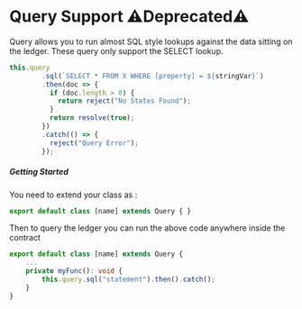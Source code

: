 # Query Support ⚠️Deprecated⚠️

Query allows you to run almost SQL style lookups against the data sitting on the ledger. These query only support the SELECT lookup. 

```typescript
this.query
        .sql(`SELECT * FROM X WHERE [property] = ${stringVar}`)
        .then(doc => {
          if (doc.length > 0) {
            return reject("No States Found");
          }
          return resolve(true);
        })
        .catch(() => {
          reject("Query Error");
        });
```

##### Getting Started

You need to extend your class as :

```typescript
export default class [name] extends Query { }
```

Then to query the ledger you can run the above code anywhere inside the contract 

```typescript
export default class [name] extends Query { 
	...
    private myFunc(): void {
        this.query.sql("statement").then().catch();
    }
}
```

